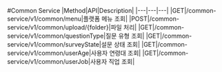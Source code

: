 #Common Service
|Method|API|Description|
|---|---|---|
|GET|/common-service/v1/common/menu|플랫폼 메뉴 조회|
|POST|/common-service/v1/common/upload/{folder}|파일 처리|
|GET|/common-service/v1/common/questionType|질문 유형 조회|
|GET|/common-service/v1/common/surveyState|설문 상태 조회|
|GET|/common-service/v1/common/userAge|사용자 연령대 조회|
|GET|/common-service/v1/common/userJob|사용자 직업 조회|
